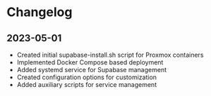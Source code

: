 # Changelog

## 2023-05-01
- Created initial supabase-install.sh script for Proxmox containers
- Implemented Docker Compose based deployment
- Added systemd service for Supabase management
- Created configuration options for customization
- Added auxiliary scripts for service management